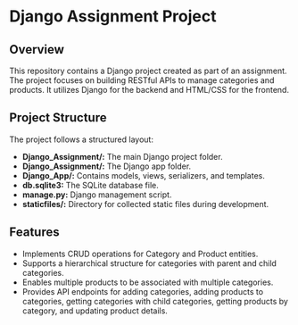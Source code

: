 # Django Assignment Project

## Overview

This repository contains a Django project created as part of an assignment. The project focuses on building RESTful APIs to manage categories and products. It utilizes Django for the backend and HTML/CSS for the frontend.

## Project Structure

The project follows a structured layout:

- **Django_Assignment/:** The main Django project folder.
- **Django_Assignment/:** The Django app folder.
- **Django_App/:** Contains models, views, serializers, and templates.
- **db.sqlite3:** The SQLite database file.
- **manage.py:** Django management script.
- **staticfiles/:** Directory for collected static files during development.

## Features

- Implements CRUD operations for Category and Product entities.
- Supports a hierarchical structure for categories with parent and child categories.
- Enables multiple products to be associated with multiple categories.
- Provides API endpoints for adding categories, adding products to categories, getting categories with child categories, getting products by category, and updating product details.


